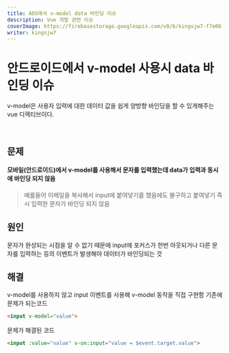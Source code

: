 ```yaml
---
title: AOS에서 v-model data 바인딩 이슈
description: Vue 개발 관련 이슈
coverImage: https://firebasestorage.googleapis.com/v0/b/kingsjw7-f7e06.appspot.com/o/images%2Ftech%2Fcategories%2Fvue.png?alt=media&token=66e525dd-a850-43e2-85ce-19059891f8ee
writer: kingsjw7
---
```


# 안드로이드에서 v-model 사용시 data 바인딩 이슈

v-model은 사용자 입력에 대한 데이터 값을 쉽게 양방향 바인딩을 할 수 있게해주는 vue 디렉티브이다.

<br/>

## 문제
#### 모바일(안드로이드)에서 v-model를 사용해서 문자를 입력했는데 data가 입력과 동시에 바인딩 되지 않음
> 예를들어 이메일을 복사해서 input에 붙여넣기를 했음에도 불구하고 붙여넣기 즉시 입력한 문자가 바인딩 되지 않음

## 원인
문자가 완성되는 시점을 알 수 없기 때문에 input에 포커스가 한번 아웃되거나 다른 문자를 입력하는 등의 이벤트가 발생해야 데이터가 바인딩되는 것

## 해결
v-model를 사용하지 않고 input 이벤트를 사용해 v-model 동작을 직접 구현함
기존에 문제가 되는코드
```html
<input v-model="value">
```
문제가 해결된 코드
``` html
<input :value="value" v-on:input="value = $event.target.value">
```
